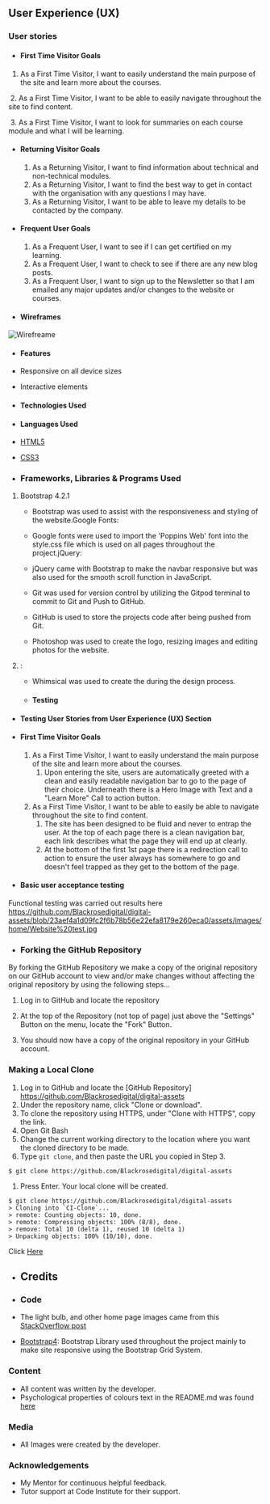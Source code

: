 ## User Experience (UX)

### User stories

- #### First Time Visitor Goals

1. As a First Time Visitor, I want to easily understand the main purpose of the site and learn more about the courses.

​ 2. As a First Time Visitor, I want to be able to easily navigate throughout the site to find content.

​ 3. As a First Time Visitor, I want to look for summaries on each course module and what I will be learning.

- #### Returning Visitor Goals

  1. As a Returning Visitor, I want to find information about technical and non-technical modules.
  2. As a Returning Visitor, I want to find the best way to get in contact with the organisation with any questions I may have.
  3. As a Returning Visitor, I want to be able to leave my details to be contacted by the company.

- #### Frequent User Goals

  1. As a Frequent User, I want to see if I can get certified on my learning.
  2. As a Frequent User, I want to check to see if there are any new blog posts.
  3. As a Frequent User, I want to sign up to the Newsletter so that I am emailed any major updates and/or changes to the website or courses.

- #### Wireframes

![Wirefreame](link/to/wireframe) 

- #### Features

- Responsive on all device sizes
- Interactive elements

- #### Technologies Used

- #### Languages Used

- [HTML5](https://en.wikipedia.org/wiki/HTML5)
- [CSS3](https://en.wikipedia.org/wiki/Cascading_Style_Sheets)

- ### Frameworks, Libraries & Programs Used

1. Bootstrap 4.2.1

   - Bootstrap was used to assist with the responsiveness and styling of the website.Google Fonts:

   - Google fonts were used to import the 'Poppins Web' font into the style.css file which is used on all pages throughout the project.jQuery:

   - jQuery came with Bootstrap to make the navbar responsive but was also used for the smooth scroll function in JavaScript.

   - Git was used for version control by utilizing the Gitpod terminal to commit to Git and Push to GitHub.

   - GitHub is used to store the projects code after being pushed from Git.

   - Photoshop was used to create the logo, resizing images and editing photos for the website.

2. :

   - Whimsical was used to create the during the design process.

   - #### Testing

- #### Testing User Stories from User Experience (UX) Section

- #### First Time Visitor Goals

  1. As a First Time Visitor, I want to easily understand the main purpose of the site and learn more about the courses.
     1. Upon entering the site, users are automatically greeted with a clean and easily readable navigation bar to go to the page of their choice. Underneath there is a Hero Image with Text and a "Learn More" Call to action button.
  2. As a First Time Visitor, I want to be able to easily be able to navigate throughout the site to find content.
     1. The site has been designed to be fluid and never to entrap the user. At the top of each page there is a clean navigation bar, each link describes what the page they will end up at clearly.
     2. At the bottom of the first 1st page there is a redirection call to action to ensure the user always has somewhere to go and doesn't feel trapped as they get to the bottom of the page.

- #### Basic user acceptance testing     

Functional testing was carried out results here https://github.com/Blackrosedigital/digital-assets/blob/23aef4a1d09fc2f6b78b56e22efa8179e260eca0/assets/images/home/Website%20test.jpg

- ### Forking the GitHub Repository

By forking the GitHub Repository we make a copy of the original repository on our GitHub account to view and/or make changes without affecting the original repository by using the following steps...

1. Log in to GitHub and locate the repository

   [GitHub]: https://github.com/Blackrosedigital/digital-assets

2. At the top of the Repository (not top of page) just above the "Settings" Button on the menu, locate the "Fork" Button.

3. You should now have a copy of the original repository in your GitHub account.

### Making a Local Clone

1. Log in to GitHub and locate the [GitHub Repository] https://github.com/Blackrosedigital/digital-assets
2. Under the repository name, click "Clone or download".
3. To clone the repository using HTTPS, under "Clone with HTTPS", copy the link.
4. Open Git Bash
5. Change the current working directory to the location where you want the cloned directory to be made.
6. Type `git clone`, and then paste the URL you copied in Step 3.

```
$ git clone https://github.com/Blackrosedigital/digital-assets
```

1. Press Enter. Your local clone will be created.

```
$ git clone https://github.com/Blackrosedigital/digital-assets
> Cloning into `CI-Clone`...
> remote: Counting objects: 10, done.
> remote: Compressing objects: 100% (8/8), done.
> remove: Total 10 (delta 1), reused 10 (delta 1)
> Unpacking objects: 100% (10/10), done.
```

Click [Here](https://help.github.com/en/github/creating-cloning-and-archiving-repositories/cloning-a-repository#cloning-a-repository-to-github-desktop) 

- ## Credits

- ### Code

- The light bulb, and other home page images came from this [StackOverflow post](https://stock.adobe.com//)
- [Bootstrap4](https://getbootstrap.com/docs/4.4/getting-started/introduction/): Bootstrap Library used throughout the project mainly to make site responsive using the Bootstrap Grid System.

### Content

- All content was written by the developer.
- Psychological properties of colours text in the README.md was found [here](http://www.colour-affects.co.uk/psychological-properties-of-colours)

### Media

- All Images were created by the developer.

### Acknowledgements

- My Mentor for continuous helpful feedback.
- Tutor support at Code Institute for their support.
